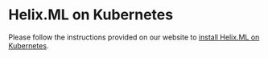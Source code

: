 # Helix.ML on Kubernetes

Please follow the instructions provided on our website to [install Helix.ML on
Kubernetes](https://docs.helixml.tech/helix/private-deployment/manual-install/kubernetes/).
